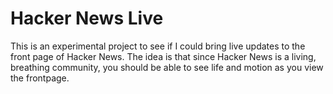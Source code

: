 # Hacker News Live

This is an experimental project to see if I could bring live updates to the front page of Hacker News. The idea is that since Hacker News is a living, breathing community, you should be able to see life and motion as you view the frontpage.
